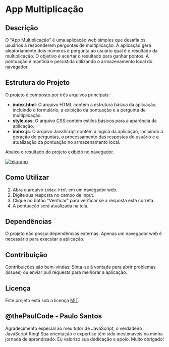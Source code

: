 # App Multiplicação

## Descrição

O "App Multiplicação" é uma aplicação web simples que desafia os usuários a responderem perguntas de multiplicação. A aplicação gera aleatoriamente dois números e pergunta ao usuário qual é o resultado da multiplicação. O objetivo é acertar o resultado para ganhar pontos. A pontuação é mantida e persistida utilizando o armazenamento local do navegador.

## Estrutura do Projeto

O projeto é composto por três arquivos principais:

- **index.html**: O arquivo HTML contém a estrutura básica da aplicação, incluindo o formulário, a exibição da pontuação e a pergunta de multiplicação.
- **style.css**: O arquivo CSS contém estilos básicos para a aparência da aplicação.
- **index.js**: O arquivo JavaScript contém a lógica da aplicação, incluindo a geração de perguntas, o processamento das respostas do usuário e a atualização da pontuação no armazenamento local.

Abaixo o resultado do projeto exibido no navegador.

<a href="https://ibb.co/Jq9fz9j"><img src="https://i.ibb.co/42H6jHR/tela-app.png" alt="tela-app" border="0"></a>

## Como Utilizar

1. Abra o arquivo `index.html` em um navegador web.
2. Digite sua resposta no campo de input.
3. Clique no botão "Verificar" para verificar se a resposta está correta.
4. A pontuação será atualizada na tela.

## Dependências

O projeto não possui dependências externas. Apenas um navegador web é necessário para executar a aplicação.

## Contribuição

Contribuições são bem-vindas! Sinta-se à vontade para abrir problemas (issues) ou enviar pull requests para melhorar a aplicação.

## Licença

Este projeto está sob a licença [MIT](LICENSE).

## @thePaulCode - Paulo Santos
Agradecimento especial ao meu tutor de JavaScript, o verdadeiro JavaScript King! Sua orientação e expertise têm sido inestimáveis na minha jornada de aprendizado. Eu valorizo sua dedicação e apoio. Muito obrigado!